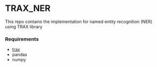 # TRAX_NER
This repo contains the implementation for named entity recognition (NER) using TRAX library

### Requirements
- [trax](https://github.com/google/trax)
- pandas
- numpy
